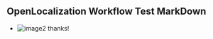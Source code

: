## OpenLocalization Workflow Test MarkDown
* ![image2](.\46e7d409-6e68-46a2-9d75-759b74da1a0f.png) 
thanks!